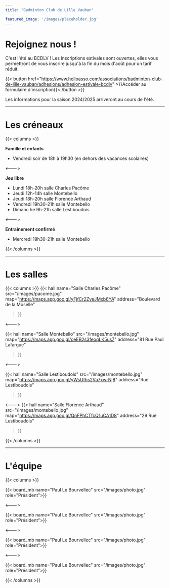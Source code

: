 ```yaml
---
title: "Badminton Club de Lille Vauban"

featured_image: '/images/placeholder.jpg'
---
```

# Rejoignez nous !

C'est l'été au BCDLV ! Les inscriptions estivales sont ouvertes, elles vous permettront de vous inscrire jusqu'à la fin du mois d'août pour un tarif réduit.

{{< button href="https://www.helloasso.com/associations/badminton-club-de-lille-vauban/adhesions/adhesion-estivale-bcdlv" >}}Accéder au formulaire d'inscription{{< /button >}}

Les informations pour la saison 2024/2025 arriveront au cours de l'été.

---

# Les créneaux

{{< columns >}}

<b>Famille et enfants</b>
<ul>
    <li>Vendredi soir de 18h à 19h30 (en dehors des vacances scolaires)</li>
</ul>
<--->

<b>Jeu libre</b>
<ul>
    <li>Lundi 18h-20h salle Charles Pacôme</li>
    <li>Jeudi 12h-14h salle Montebello</li>
    <li>Jeudi 18h-20h salle Florence Arthaud</li>
    <li>Vendredi 19h30-21h salle Montebello</li>
    <li>Dimanc  he 9h-21h salle Lestiboudois</li>
</ul>
<--->

<b>Entrainement confirmé</b>
<ul>
    <li>Mercredi 19h30-21h salle Montebello</li>
</ul>
{{< /columns >}}

---

# Les salles

{{< columns >}}
{{< hall
    name="Salle Charles Pacôme"
    src="/images/pacome.jpg"
    map="https://maps.app.goo.gl/yFjfCr2ZveJMxb6YA"
    address="Boulevard de la Moselle"
>}}

<--->

{{< hall
    name="Salle Montebello" 
    src="/images/montebello.jpg"
    map="https://maps.app.goo.gl/ceEB2s3feoqLK5us7"
    address="81 Rue Paul Lafargue"
>}}

<--->

{{< hall
    name="Salle Lestiboudois" 
    src="/images/montebello.jpg"
    map="https://maps.app.goo.gl/yWsUfhs2Va7xwrNj8"
    address="Rue Lestiboudois"
>}}

<--->
{{< hall
    name="Salle Florence Arthaud"
    src="/images/montebello.jpg"
    map="https://maps.app.goo.gl/QnFPhCTfcQ1uCA1D8"
    address="29 Rue Lestiboudois"
>}}

{{< /columns >}}

---

# L'équipe

{{< columns >}}

{{< board_mb name="Paul Le Bourvellec" src="/images/photo.jpg" role="Président">}}

<--->

{{< board_mb name="Paul Le Bourvellec" src="/images/photo.jpg" role="Président">}}

<--->

{{< board_mb name="Paul Le Bourvellec" src="/images/photo.jpg" role="Président">}}

<--->

{{< board_mb name="Paul Le Bourvellec" src="/images/photo.jpg" role="Président">}}

{{< /columns >}}